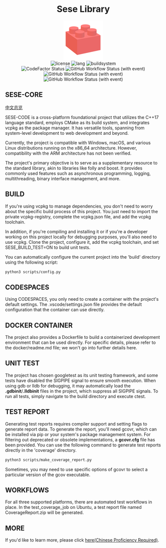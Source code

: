 <h1 align="center">Sese Library</h1>
<div align="center">
<img src="logo.svg" width="128" height="128" alt="logo"/>
</div>
<div align="center">
<img src="https://img.shields.io/static/v1?label=license&message=Apache-2.0&color=blue&logo=Apache" alt="license"/>
<img src="https://img.shields.io/static/v1?label=language&message=C%2B%2B%2017&color=blue&logo=cplusplus" alt="lang"/>
<img src="https://img.shields.io/static/v1?label=build%20system&message=CMake&color=blue&logo=cmake" alt="buildsystem"/>
<br>
<img alt="CodeFactor Status" src="https://www.codefactor.io/repository/github/libsese/sese-core/badge"/>
<img alt="GitHub Workflow Status (with event)" src="https://img.shields.io/github/actions/workflow/status/libsese/sese-core/windows-2022.yml?label=Windows&logo=windows">
<img alt="GitHub Workflow Status (with event)" src="https://img.shields.io/github/actions/workflow/status/libsese/sese-core/ubuntu-22.04-apt.yml?label=Ubuntu&logo=ubuntu">
<img alt="GitHub Workflow Status (with event)" src="https://img.shields.io/github/actions/workflow/status/libsese/sese-core/macos-12-brew.yml?label=macOS&logo=apple">
<br>
</div>

## SESE-CORE

[中文总览](README.zh_CN.md)

SESE-CODE is a cross-platform foundational project that utilizes the C++17 language standard, employs CMake as its build
system, and integrates vcpkg as the package manager. It has versatile tools, spanning from system-level development to
web development and beyond.

Currently, the project is compatible with Windows, macOS, and various Linux distributions running on the x86_64
architecture. However, compatibility with the ARM architecture has not been verified.

The project's primary objective is to serve as a supplementary resource to the standard library, akin to libraries like
folly and boost. It provides commonly used features such as asynchronous programming, logging, multithreading, binary
interface management, and more.

## BUILD

If you're using vcpkg to manage dependencies, you don't need to worry about the specific build process of this project.
You just need to import the private vcpkg-registry, complete the vcpkg.json file, and add the vcpkg toolchain.

In addition, if you're compiling and installing it or if you're a developer working on this project locally for
debugging purposes, you'll also need to use vcpkg. Clone the project, configure it, add the vcpkg toolchain, and set
SESE_BUILD_TEST=ON to build unit tests.

You can automatically configure the current project into the 'build' directory using the following script:

```bash
python3 scripts/config.py
```

## CODESPACES

Using CODESPACES, you only need to create a container with the project's default settings. The .vscode/settings.json
file provides the default configuration that the container can use directly.

## DOCKER CONTAINER

The project also provides a Dockerfile to build a containerized development environment that can be used directly. For
specific details, please refer to the docker/readme.md file; we won't go into further details here.

## UNIT TEST

The project has chosen googletest as its unit testing framework, and some tests have disabled the SIGPIPE signal to
ensure smooth execution. When using gdb or lldb for debugging, it may automatically load the **.gdbinit**/**.lldbinit**
files in the project, which suppress all SIGPIPE signals. To run all tests, simply navigate to the build directory and
execute ctest.

## TEST REPORT

Generating test reports requires compiler support and setting flags to generate report data. To generate the report,
you'll need gcovr, which can be installed via pip or your system's package management system. For filtering out
deprecated or obsolete implementations, a **gcovr.cfg** file has been provided. You can use the following command to
generate test reports directly in the 'coverage' directory.

```bash
python3 scripts/make_coverage_report.py
```

Sometimes, you may need to use specific options of gcovr to select a particular version of the gcov executable.

## WORKFLOWS

For all three supported platforms, there are automated test workflows in place. In the test_coverage_job on Ubuntu, a
test report file named CoverageReport.zip will be generated.

## MORE

If you'd like to learn more, please click [here(Chinese Proficiency Required)](https://libsese.github.io/sese-docs/#/).